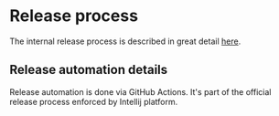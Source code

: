 # Release process

The internal release process is described in great detail
[here](http://go/nobl9-intellij-release).

## Release automation details

Release automation is done via GitHub Actions.
It's part of the official release process enforced by Intellij platform.
